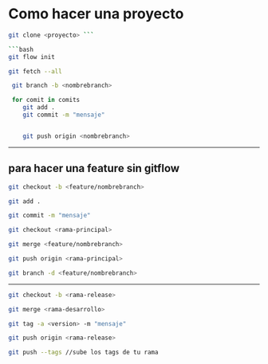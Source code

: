 # Como hacer una proyecto

```bash 
git clone <proyecto> ```

```bash 
git flow init 
```

```bash 
git fetch --all 
```

```bash
 git branch -b <nombrebranch> 
 ```

```bash
 for comit in comits
    git add .
    git commit -m "mensaje"


    git push origin <nombrebranch>
```
---

## para hacer una feature sin gitflow

```bash
git checkout -b <feature/nombrebranch>

git add .

git commit -m "mensaje"

git checkout <rama-principal>

git merge <feature/nombrebranch>

git push origin <rama-principal>

git branch -d <feature/nombrebranch>

```
---
```bash
git checkout -b <rama-release>

git merge <rama-desarrollo>

git tag -a <version> -m "mensaje"

git push origin <rama-release>

git push --tags //sube los tags de tu rama
```

